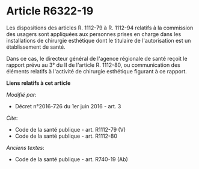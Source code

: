 # Article R6322-19

Les dispositions des articles R. 1112-79 à R. 1112-94 relatifs à la              commission des usagers sont appliquées aux
personnes prises en charge dans les installations de chirurgie esthétique dont le titulaire de l'autorisation est un
établissement de santé. 

Dans ce cas, le directeur général de l'agence régionale de santé reçoit le rapport prévu au 3° du II de l'article R. 1112-80,
ou communication des éléments relatifs à l'activité de chirurgie esthétique figurant à ce rapport.

**Liens relatifs à cet article**

_Modifié par_:

  - Décret n°2016-726 du 1er juin 2016 - art. 3

_Cite_:

  - Code de la santé publique - art. R1112-79 (V)
  - Code de la santé publique - art. R1112-80

_Anciens textes_:

  - Code de la santé publique - art. R740-19 (Ab)
